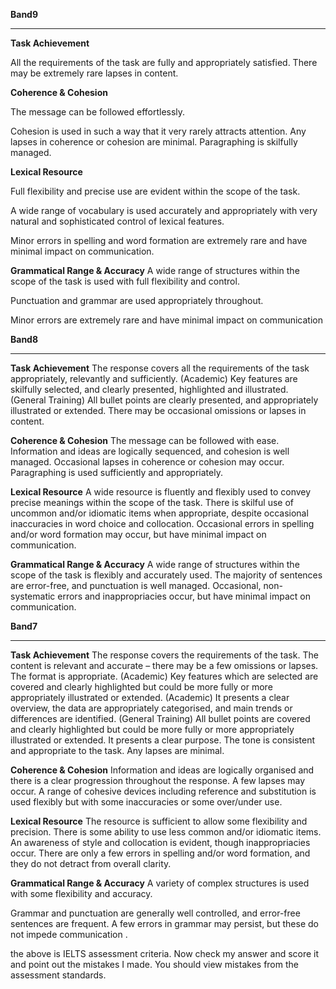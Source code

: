 **Band9**

---

**Task Achievement** 

All the requirements of the task are fully and appropriately satisfied.
There may be extremely rare lapses in content.

**Coherence & Cohesion** 

The message can be followed effortlessly. 

Cohesion is used in such a way that it very
rarely attracts attention.
Any lapses in coherence or cohesion are
minimal.
Paragraphing is skilfully managed.

**Lexical Resource**

Full flexibility and precise use are evident
within the scope of the task.

A wide range of vocabulary is used accurately
and appropriately with very natural and
sophisticated control of lexical features.

Minor errors in spelling and word formation
are extremely rare and have minimal impact
on communication.

**Grammatical Range & Accuracy**
A wide range of structures within the scope
of the task is used with full flexibility and
control.

Punctuation and grammar are used
appropriately throughout.

Minor errors are extremely rare and have
minimal impact on communication

**Band8**

---

**Task Achievement** 
The response covers all the requirements of the task appropriately, relevantly
and sufficiently.
(Academic) Key features are skilfully selected, and clearly presented,
highlighted and illustrated.
(General Training) All bullet points are clearly presented, and appropriately
illustrated or extended.
There may be occasional omissions or lapses in content.

**Coherence & Cohesion** 
The message can be followed with ease.
Information and ideas are logically
sequenced, and cohesion is well managed.
Occasional lapses in coherence or
cohesion may occur.
Paragraphing is used sufficiently and
appropriately.

**Lexical Resource**
A wide resource is fluently and flexibly used
to convey precise meanings within the scope
of the task.
There is skilful use of uncommon and/or
idiomatic items when appropriate, despite
occasional inaccuracies in word choice and
collocation.
Occasional errors in spelling and/or word
formation may occur, but have minimal
impact on communication.

**Grammatical Range & Accuracy**
A wide range of structures within the scope
of the task is flexibly and accurately used.
The majority of sentences are error-free, and
punctuation is well managed.
Occasional, non-systematic errors and
inappropriacies occur, but have minimal
impact on communication.

**Band7**

---

**Task Achievement** 
The response covers the requirements of the task.
The content is relevant and accurate – there may be a few omissions or lapses.
The format is appropriate.
(Academic) Key features which are selected are covered and clearly
highlighted but could be more fully or more appropriately illustrated or
extended.
(Academic) It presents a clear overview, the data are appropriately
categorised, and main trends or differences are identified.
(General Training) All bullet points are covered and clearly highlighted but
could be more fully or more appropriately illustrated or extended. It presents
a clear purpose. The tone is consistent and appropriate to the task. Any lapses
are minimal.

**Coherence & Cohesion** 
Information and ideas are logically
organised and there is a clear progression
throughout the response. A few lapses
may occur.
A range of cohesive devices including
reference and substitution is used flexibly
but with some inaccuracies or some
over/under use.

**Lexical Resource**
The resource is sufficient to allow some
flexibility and precision.
There is some ability to use less common
and/or idiomatic items.
An awareness of style and collocation is
evident, though inappropriacies occur.
There are only a few errors in spelling and/or
word formation, and they do not detract
from overall clarity.

**Grammatical Range & Accuracy**
A variety of complex structures is used with
some flexibility and accuracy.

Grammar and punctuation are generally well
controlled, and error-free sentences are
frequent.
A few errors in grammar may persist, but
these do not impede communication    . 

the above is IELTS assessment criteria.  Now check my answer and score it and point out the mistakes I made. You should view mistakes from the assessment standards.